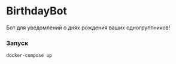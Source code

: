 # BirthdayBot
Бот для уведомлений о днях рождения ваших одногруппников!

### Запуск
```shell
docker-compose up
```
